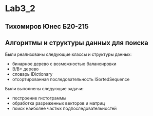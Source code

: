 # Lab3_2
## Тихомиров Юнес Б20-215
## Алгоритмы и структуры данных для поиска

Были реализованы следующие классы и структуры данных:
- бинарное дерево с возможностью балансировки
- B/B+ дерево
- словарь IDictionary
- отсортированная последовательность ISortedSequence

Были выполнены следующие задачи:
- построение гистограммы
- обработка разреженных векторов и матриц
- поиск наиболее частых подпоследовательностей
